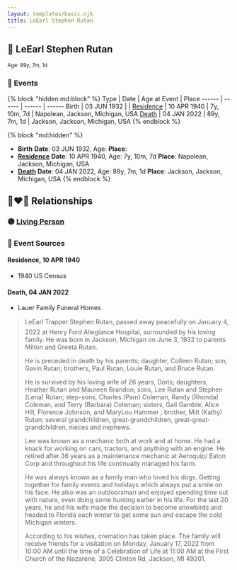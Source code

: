 ```yaml
---
layout: templates/basic.njk
title: LeEarl Stephen Rutan
---
```

## 🔵 LeEarl Stephen Rutan
<small>Age: 89y, 7m, 1d</small>

### 📆 Events

{% block "hidden md:block" %}
Type | Date | Age at Event | Place
------ | ------ | ------ | ------
Birth | 03 JUN 1932 |  |
[Residence](#event-event-0) | 10 APR 1940 | 7y, 10m, 7d | Napolean, Jackson, Michigan, USA
[Death](#event-event-4) | 04 JAN 2022 | 89y, 7m, 1d | Jackson, Jackson, Michigan, USA
{% endblock %}

{% block "md:hidden" %}
- **Birth**
**Date**: 03 JUN 1932, Age:
**Place**:
- **[Residence](#event-event-0)**
**Date**: 10 APR 1940, Age: 7y, 10m, 7d
**Place**: Napolean, Jackson, Michigan, USA
- **[Death](#event-event-4)**
**Date**: 04 JAN 2022, Age: 89y, 7m, 1d
**Place**: Jackson, Jackson, Michigan, USA
{% endblock %}

## 👩‍❤️‍👨 Relationships

### 🟣 [Living Person](/people/2/27090454)

### 📰 Event Sources

#### <a id="event-event-0"></a> Residence, 10 APR 1940
* 1940 US Census

#### <a id="event-event-4"></a> Death, 04 JAN 2022
* Lauer Family Funeral Homes
>   
  > LeEarl Trapper Stephen Rutan, passed away peacefully on January 4, 2022 at Henry Ford Allegiance Hospital, surrounded by his loving family. He was born in Jackson, Michigan on June 3, 1932 to parents Milton and Greeta Rutan.   
  >   
  > He is preceded in death by his parents; daughter, Colleen Rutan; son, Gavin Rutan; brothers, Paul Rutan, Louie Rutan, and Bruce Rutan.  
  >   
  > He is survived by his loving wife of 26 years, Doris; daughters, Heather Rutan and Maureen Brandon; sons, Lee Rutan and Stephen (Lena) Rutan; step-sons, Charles (Pam) Coleman, Randy (Rhonda) Coleman, and Terry (Barbara) Coleman; sisters, Gail Gamble, Alice Hill, Florence Johnson, and MaryLou Hammer ; brother, Milt (Kathy) Rutan; several grandchildren, great-grandchildren, great-great-grandchildren, nieces and nephews.  
  >   
  > Lee was known as a mechanic both at work and at home. He had a knack for working on cars, tractors, and anything with an engine. He retired after 36 years as a maintenance mechanic at Aeroquip/ Eaton Corp and throughout his life continually managed his farm.  
  >   
  > He was always known as a family man who loved his dogs. Getting together for family events and holidays which always put a smile on his face. He also was an outdoorsman and enjoyed spending time out with nature, even doing some hunting earlier in his life. For the last 20 years, he and his wife made the decision to become snowbirds and headed to Florida each winter to get some sun and escape the cold Michigan winters.  
  >   
  > According to his wishes, cremation has taken place. The family will receive friends for a visitation on Monday, January 17, 2022  from 10:00 AM until the time of a Celebration of Life at 11:00 AM at the First Church of the Nazarene, 3905 Clinton Rd, Jackson, MI 49201.
